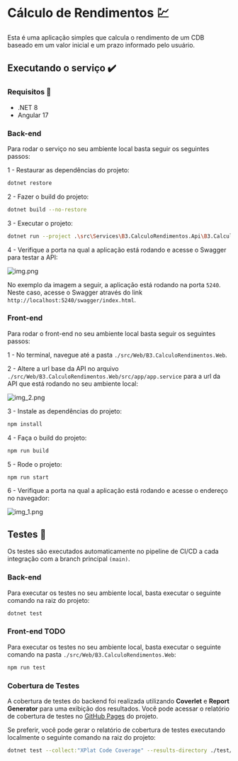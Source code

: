 # Cálculo de Rendimentos 💹

Esta é uma aplicação simples que calcula o rendimento de um CDB baseado em um valor inicial e um prazo informado pelo usuário.

## Executando o serviço ✔️

### Requisitos 🔴

- .NET 8
- Angular 17

### Back-end
Para rodar o serviço no seu ambiente local basta seguir os seguintes passos:

1 - Restaurar as dependências do projeto:

```bash
dotnet restore
```

2 - Fazer o build do projeto:

```bash
dotnet build --no-restore
```

3 - Executar o projeto:

```bash
dotnet run --project .\src\Services\B3.CalculoRendimentos.Api\B3.CalculoRendimentos.Api.csproj
```

4 - Verifique a porta na qual a aplicação está rodando e acesse o Swagger para testar a API:

![img.png](img.png)

No exemplo da imagem a seguir, a aplicação está rodando na porta `5240`. Neste caso, acesse o Swagger através do link `http://localhost:5240/swagger/index.html`.

### Front-end

Para rodar o front-end no seu ambiente local basta seguir os seguintes passos:

1 - No terminal, navegue até a pasta `./src/Web/B3.CalculoRendimentos.Web`.

2 - Altere a url base da API no arquivo `./src/Web/B3.CalculoRendimentos.Web/src/app/app.service` para a url da API que está rodando no seu ambiente local:

![img_2.png](img_2.png)

3 - Instale as dependências do projeto:

```bash
npm install
```

4 - Faça o build do projeto:

```bash
npm run build
```

5 - Rode o projeto:

```bash
npm run start
```

6 - Verifique a porta na qual a aplicação está rodando e acesse o endereço no navegador:

![img_1.png](img_1.png)

## Testes 🧪
Os testes são executados automaticamente no pipeline de CI/CD a cada integração com a branch principal `(main)`.

### Back-end
Para executar os testes no seu ambiente local, basta executar o seguinte comando na raiz do projeto:

```bash
dotnet test
```

### Front-end TODO
Para executar os testes no seu ambiente local, basta executar o seguinte comando na pasta `./src/Web/B3.CalculoRendimentos.Web`:

```bash
npm run test
```

### Cobertura de Testes

A cobertura de testes do backend foi realizada utilizando **Coverlet** e **Report Generator** para uma exibição dos resultados.
Você pode acessar o relatório de cobertura de testes no [GitHub Pages](https://pedrobarao.github.io/fiap.5nett.contatos/) do projeto. 

Se preferir, você pode gerar o relatório de cobertura de testes executando localmente o seguinte comando na raiz do projeto:

```bash
dotnet test --collect:"XPlat Code Coverage" --results-directory ./test/results/coverlet/ && reportgenerator -reports:test/results/coverlet/**/coverage.cobertura.xml -targetdir:test/results/coverage-report -reporttypes:Html
```

